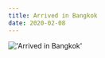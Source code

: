 ```yaml
---
title: Arrived in Bangkok
date: 2020-02-08
---
```


!['Arrived in Bangkok'](/44ArrivedinBangkok1.jpg)

